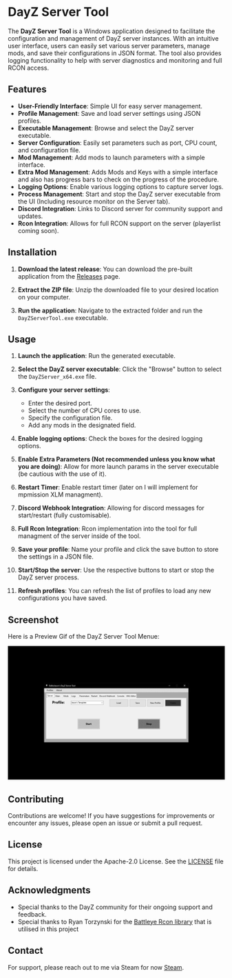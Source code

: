 # DayZ Server Tool

The **DayZ Server Tool** is a Windows application designed to facilitate the configuration and management of DayZ server instances. With an intuitive user interface, users can easily set various server parameters, manage mods, and save their configurations in JSON format. The tool also provides logging functionality to help with server diagnostics and monitoring and full RCON access.

## Features

- **User-Friendly Interface**: Simple UI for easy server management.
- **Profile Management**: Save and load server settings using JSON profiles.
- **Executable Management**: Browse and select the DayZ server executable.
- **Server Configuration**: Easily set parameters such as port, CPU count, and configuration file.
- **Mod Management**: Add mods to launch parameters with a simple interface.
- **Extra Mod Management**: Adds Mods and Keys with a simple interface and also has progress bars to check on the progress of the procedure.
- **Logging Options**: Enable various logging options to capture server logs.
- **Process Management**: Start and stop the DayZ server executable from the UI (Including resource monitor on the Server tab).
- **Discord Integration**: Links to Discord server for community support and updates.
- **Rcon Integration**: Allows for full RCON support on the server (playerlist coming soon).


## Installation

1. **Download the latest release**: You can download the pre-built application from the [Releases](https://github.com/DaBoiJason/DayZServerTool/releases/) page.

2. **Extract the ZIP file**: Unzip the downloaded file to your desired location on your computer.

3. **Run the application**: Navigate to the extracted folder and run the `DayZServerTool.exe` executable.

## Usage

1. **Launch the application**: Run the generated executable.

2. **Select the DayZ server executable**: Click the "Browse" button to select the `DayZServer_x64.exe` file.

3. **Configure your server settings**: 
   - Enter the desired port.
   - Select the number of CPU cores to use.
   - Specify the configuration file.
   - Add any mods in the designated field.

4. **Enable logging options**: Check the boxes for the desired logging options.

5. **Enable Extra Parameters (Not recommended unless you know what you are doing)**: Allow for more launch params in the server executable (be cautious with the use of it).

6. **Restart Timer**: Enable restart timer (later on I will implement for mpmission XLM managment).

7. **Discord Webhook Integration**: Allowing for discord messages for start/restart (fully customisable).

8. **Full Rcon Integration**: Rcon implementation into the tool for full managment of the server inside of the tool.

9. **Save your profile**: Name your profile and click the save button to store the settings in a JSON file.

10. **Start/Stop the server**: Use the respective buttons to start or stop the DayZ server process.

11. **Refresh profiles**: You can refresh the list of profiles to load any new configurations you have saved.

## Screenshot

Here is a Preview Gif of the DayZ Server Tool Menue:

![DayZ Server Tool Screenshot](https://raw.githubusercontent.com/DaBoiJason/DayZServerTool/refs/heads/main/Assets/Menue.gif)


## Contributing

Contributions are welcome! If you have suggestions for improvements or encounter any issues, please open an issue or submit a pull request.

## License

This project is licensed under the Apache-2.0 License. See the [LICENSE](LICENSE) file for details.

## Acknowledgments

- Special thanks to the DayZ community for their ongoing support and feedback.
- Special thanks to Ryan Torzynski for the [Battleye Rcon library](https://github.com/BytexDigital/BytexDigital.BattlEye.Rcon) that is utilised in this project

## Contact

For support, please reach out to me via Steam for now [Steam](https://steamcommunity.com/id/DaBoiJason/).
